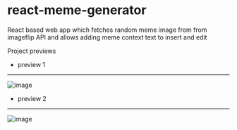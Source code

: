 # react-meme-generator
React based web app which fetches random meme image from from imageflip API and allows adding meme context text to insert and edit

Project previews

- preview 1
_____________________________________________________________________________________________________________________
![image](https://user-images.githubusercontent.com/62459983/180480123-a240ba7a-4000-4f47-999f-dd6fb7f1694f.png)


- preview 2
________________________________________________________________________________________________________________________
  ![image](https://user-images.githubusercontent.com/62459983/180481151-591cb2b7-eaac-4503-a4bf-c1d7cc183cb2.png)

